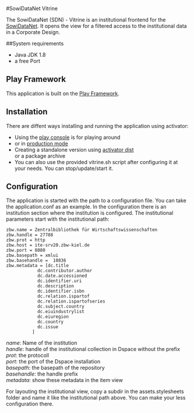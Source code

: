 #SowiDataNet Vitrine

The SowiDataNet (SDN) - Vitrine is an institutional frontend for the [SowiDataNet](https://sowidatanet.de/).
It opens the view for a filtered access to the institutional data in a Corporate Design.

##System requirements
* Java JDK 1.8
* a free Port

## Play Framework
This application is built on the [Play Framework](https://www.playframework.com/documentation/2.3.x/Home).

## Installation
There are diffent ways installing and running the application using activator:  
* Using the [play console](https://www.playframework.com/documentation/2.3.x/PlayConsole) is for playing around  
* or in [production mode](https://www.playframework.com/documentation/2.3.x/Production)  
* Creating a standalone version using [activator dist](https://www.playframework.com/documentation/2.3.x/ProductionDist)  
or a package archive  
* You can also use the provided vitrine.sh script after configuring it at your needs. You can stop/update/start it.  
 

## Configuration
The application is started with the path to a configuration file. You can take the application.conf as an example.
In the configuration there is an institution section where the institution is configured. The institutional parameters 
start with the institutional path:


    zbw.name = Zentralbibliothek für Wirtschaftswissenschaften  
    zbw.handle = 27788  
    zbw.prot = http  
    zbw.host = ite-srv20.zbw-kiel.de  
    zbw.port = 8080  
    zbw.basepath = xmlui  
    zbw.basehandle =  10836  
    zbw.metadata = [dc.title  
                dc.contributor.author  
                dc.date.accessioned  
                dc.identifier.uri  
                dc.description  
                dc.identifier.isbn  
                dc.relation.ispartof  
                dc.relation.ispartofseries  
                dc.subject.country  
                dc.eiuindustrylist  
                dc.eiuregion  
                dc.country  
                dc.issue  
              ]
*name*: Name of the institution  
*handle*: handle of the institutional collection in Dspace without the prefix  
*prot*: the protocoll  
*port*: the port of the Dspace installation  
*basepath*: the basepath of the repository  
*basehandle*: the handle prefix  
*metadata*: show these metadata in the item view

For layouting the institutional view, copy a subdir in the assets.stylesheets folder and name it like the institutional path above.
You can make your less configuration there.


